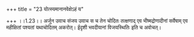 +++
title = "23 योत्स्यमानानवेक्षेऽहं य"

+++
।।1.23।। अर्जुन उवाच संजय उवाच स च तेन चोदितः तत्क्षणाद् एव
भीष्मद्रोणादीनां सर्वेषाम् एव महीक्षितां पश्यतां यथाचोदितम् अकरोत्।
ईदृशी भवदीयानां विजयस्थितिः इति च अवोचत्।  

